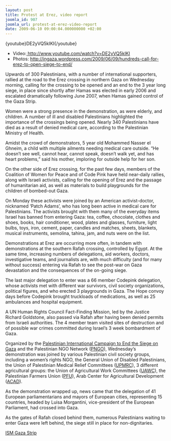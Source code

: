 ```yaml
---
layout: post
title: Protest at Erez, video report
joomla_id: 907
joomla_url: protest-at-erez-video-report
date: 2009-06-10 09:00:04.000000000 +02:00
---
```

{youtube}DE2yVQ5kIKI{/youtube}<br /> 
<ul>
<li>Video:<a href="http://www.youtube.com/watch?v=DE2yVQ5kIKI" target="_blank"> http://www.youtube.com/watch?<wbr />v=DE2yVQ5kIKI</a></li>
<li>Photos: <a href="http://ingaza.wordpress.com/2009/06/09/hundreds-call-for-erez-to-open-siege-to-end/" target="_blank">http://ingaza.wordpress.com/<wbr />2009/06/09/hundreds-call-for-<wbr />erez-to-open-siege-to-end/</a></li>
</ul>
<p>Upwards of 300 Palestinians, with a number of international supporters, rallied at the road to the Erez crossing in northern Gaza on Wednesday morning, calling for the crossing to be opened and an end to the 3 year long siege, in place since shortly after Hamas was elected in early 2006 and escalated dramatically following June 2007, when Hamas gained control of the Gaza Strip. <span> </span></p>
<p>Women were a strong presence in the demonstration, as were elderly, and children. A number of ill and disabled Palestinians highlighted the importance of the crossings being opened. Nearly 340 Palestinians have died as a result of denied medical care, according to the <span>Palestinian Ministry of Health.</span></p>
<p>Amidst the crowd of demonstrators, 5 year old Mohammed Nasser el Ghneim, a child with multiple ailments needing medical care outside. “He doesn’t see well, cannot hear, cannot speak, doesn’t walk yet, and has heart problems,” said his mother, imploring for outside help for her son.</p>
<p>

</p>
<p>On the other side of Erez crossing, for the past few days, members of the Coalition of Women for Peace and of Code Pink have held near-daily rallies, along with Israeli activists, calling for the opening of Erez and the passage of humanitarian aid, as well as materials to build playgrounds for the children of bombed-out Gaza.</p>
<p>On Monday these activists were joined by an American activist-doctor, nicknamed ‘Patch Adams’, who has long been active in medical care for Palestinians. The activists brought with them many of the everyday items Israel has banned from entering Gaza: tea, coffee, chocolate, clothes and shoes, books, hair conditioner, wood, plates and glasses, furniture, light bulbs, toys, iron, cement, paper, candles and matches, sheets, blankets, musical instruments, semolina, tahina, jam, and nuts were on the list.</p>
<p>Demonstrations at Erez are occurring more often, in tandem with demonstrations at the southern Rafah crossing, controlled by Egypt. At the same time, increasing numbers of delegations, aid workers, doctors, investigative teams, and journalists are, with much difficulty (and for many without success) entering via Rafah to see the post-war on Gaza devastation and the consequences of the on-going siege.</p>
<p>The last major delegation to enter was a 66 member Codepink delegation, whose activists met with different war survivors, civil society organizations, political figures, and who erected 3 playgrounds in Gaza.<span> </span>The Hope convoy days before Codepink brought truckloads of medications, as well as 25 ambulances and hospital equipment.</p>
<p>A UN Human Rights Council Fact-Finding Mission, led by the Justice Richard Goldstone, also passed via Rafah after having been denied permits from Israeli authorities. The 4 member team visited sites of destruction and of possible war crimes committed during Israel’s 3 week bombardment of Gaza.</p>
<p>Organized by the <a href="http://www.end-gaza-siege.ps/" target="_blank">Palestinian International Campaign to End the Siege on Gaza</a> and the Palestinian NGO Network (<a href="http://www.pngo.net/english/default.asp" target="_blank">PNGO</a>), Wednesday’s demonstration was joined by various Palestinian civil society groups, including a women’s rights NGO, the General Union of Disabled Palestinians, the Union of Palestinian Medical Relief Committees (<a href="http://www.pmrs.ps/index.html" target="_blank">UPMRC</a>), 3 different agricultural groups: the Union of Agricultural Work Committees (<a href="http://www.uawc-pal.org/index.html" target="_blank">UAWC</a>), the Palestinian Farmers Union (<a href="http://www.pafu.ps/pafu/" target="_blank">PFU</a>), Arab Center for Agricultural Development (<a href="http://www.acad.ps/index.php" target="_blank">ACAD</a>).</p>
<p>As the demonstration wrapped up, news came that the delegation of 41 European parliamentarians and mayors of European cities, representing 15 countries, headed by Luisa Morgantini, vice-president of the European Parliament, had crossed into Gaza.</p>
<p>As the gates of Rafah closed behind them, numerous Palestinians waiting to enter Gaza were left behind, the siege still in place for non-dignitaries.</p>
<a title="ISM" href="http://palsolidarity.org"> ISM Gaza Strip</a>
